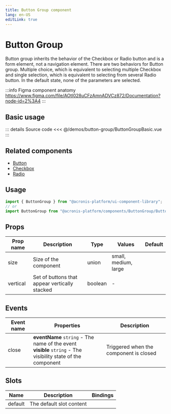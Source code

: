 ```yaml
---
title: Button Group component
lang: en-US
editLink: true
---
```


# Button Group

Button group inherits the behavior of the Checkbox or Radio button and is a form element, not a navigation element.
There are two behaviors for Button group.
Multiple choice, which is equivalent to selecting multiple Checkbox and single selection, which is equivalent to selecting from several Radio button.
In the default state, none of the parameters are selected.

:::info Figma component anatomy
https://www.figma.com/file/AOtI028uCFzAmnADVCz872/Documentation?node-id=2%3A4
:::

## Basic usage

<ButtonGroupBasic />

::: details Source code
<<< @/demos/button-group/ButtonGroupBasic.vue
:::

## Related components

- [Button](/components/Button/Button.doc)
- [Checkbox](/components/Checkbox/Checkbox.doc)
- [Radio](/components/Radio/Radio.doc)

## Usage

```javascript
import { ButtonGroup } from "@acronis-platform/ui-component-library";
// or
import ButtonGroup from "@acronis-platform/components/ButtonGroup/ButtonGroup.vue";
```

## Props

| Prop name | Description                                   | Type    | Values               | Default |
| --------- | --------------------------------------------- | ------- | -------------------- | ------- |
| size      | Size of the component                         | union   | small, medium, large |         |
| vertical  | Set of buttons that appear vertically stacked | boolean | -                    |         |

## Events

| Event name | Properties                                                                                                      | Description                            |
| ---------- | --------------------------------------------------------------------------------------------------------------- | -------------------------------------- |
| close      | **eventName** `string` - The name of the event<br/>**visible** `string` - The visibility state of the component | Triggered when the component is closed |

## Slots

| Name    | Description              | Bindings |
| ------- | ------------------------ | -------- |
| default | The default slot content |          |
